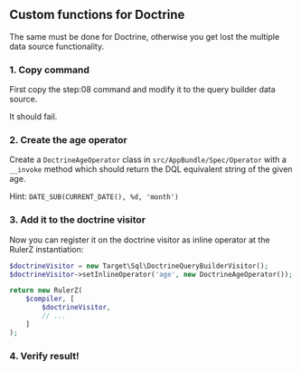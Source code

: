 Custom functions for Doctrine
-----------------------------

The same must be done for Doctrine, otherwise you get lost the multiple
data source functionality.

### 1. Copy command

First copy the step:08 command and modify it to the query builder data source.

It should fail.

### 2. Create the age operator

Create a `DoctrineAgeOperator` class in `src/AppBundle/Spec/Operator` with a
`__invoke` method which should return the DQL equivalent string of the given
age.

Hint: `DATE_SUB(CURRENT_DATE(), %d, 'month')`

### 3. Add it to the doctrine visitor

Now you can register it on the doctrine visitor as inline operator at the
RulerZ instantiation:

```php
$doctrineVisitor = new Target\Sql\DoctrineQueryBuilderVisitor();
$doctrineVisitor->setInlineOperator('age', new DoctrineAgeOperator());

return new RulerZ(
    $compiler, [
        $doctrineVisitor,
        // ...
    ]
);
```

### 4. Verify result!
